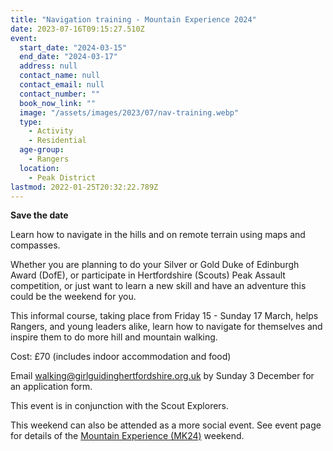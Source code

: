 ```yaml
---
title: "Navigation training - Mountain Experience 2024"
date: 2023-07-16T09:15:27.510Z
event:
  start_date: "2024-03-15"
  end_date: "2024-03-17"
  address: null
  contact_name: null
  contact_email: null
  contact_number: ""
  book_now_link: ""
  image: "/assets/images/2023/07/nav-training.webp"
  type:
    - Activity
    - Residential
  age-group:
    - Rangers
  location:
    - Peak District
lastmod: 2022-01-25T20:32:22.789Z
---
```

**Save the date**

Learn how to navigate in the hills and on remote terrain using maps and compasses.

Whether you are planning to do your Silver or Gold Duke of Edinburgh Award (DofE), or participate in Hertfordshire (Scouts) Peak Assault competition, or just want to learn a new skill and have an adventure this could be the weekend for you.

This informal course, taking place from Friday 15 - Sunday 17 March, helps Rangers, and young leaders alike, learn how to navigate for themselves and inspire them to do more hill and mountain walking.

 Cost: £70 (includes indoor accommodation and food)

Email <walking@girlguidinghertfordshire.org.uk> by Sunday 3 December for an application form.

This event is in conjunction with the Scout Explorers.

This weekend can also be attended as a more social event. See event page for details of the [Mountain Experience (MK24)](/event/mountain-experience-2024/) weekend.
